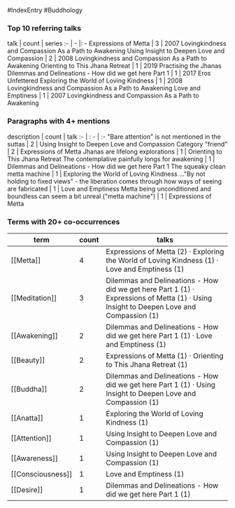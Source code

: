 #IndexEntry #Buddhology

### Top 10 referring talks
talk | count | series
:- | - |: -
<a data-href="Expressions of Metta" class="internal-link">Expressions of Metta</a> | 3 | <a data-href="2007 Lovingkindness and Compassion As a Path to Awakening" class="internal-link">2007 Lovingkindness and Compassion As a Path to Awakening</a>
<a data-href="Using Insight to Deepen Love and Compassion" class="internal-link">Using Insight to Deepen Love and Compassion</a> | 2 | <a data-href="2008 Lovingkindness and Compassion As a Path to Awakening" class="internal-link">2008 Lovingkindness and Compassion As a Path to Awakening</a>
<a data-href="Orienting to This Jhana Retreat" class="internal-link">Orienting to This Jhana Retreat</a> | 1 | <a data-href="2019 Practising the Jhanas" class="internal-link">2019 Practising the Jhanas</a>
<a data-href="Dilemmas and Delineations - How did we get here Part 1" class="internal-link">Dilemmas and Delineations - How did we get here Part 1</a> | 1 | <a data-href="2017 Eros Unfettered" class="internal-link">2017 Eros Unfettered</a>
<a data-href="Exploring the World of Loving Kindness" class="internal-link">Exploring the World of Loving Kindness</a> | 1 | <a data-href="2008 Lovingkindness and Compassion As a Path to Awakening" class="internal-link">2008 Lovingkindness and Compassion As a Path to Awakening</a>
<a data-href="Love and Emptiness" class="internal-link">Love and Emptiness</a> | 1 | <a data-href="2007 Lovingkindness and Compassion As a Path to Awakening" class="internal-link">2007 Lovingkindness and Compassion As a Path to Awakening</a>

### Paragraphs with 4+ mentions
description | count | talk
:- | : - | :-
<a aria-label-position="top" aria-label="Using Insight to Deepen Love and Compassion > Bare attention is not mentioned in the suttas" data-href="Using Insight to Deepen Love and Compassion#Bare attention is not mentioned in the suttas" class="internal-link">&quot;Bare attention&quot; is not mentioned in the suttas</a> | 2 | <a data-href="Using Insight to Deepen Love and Compassion" class="internal-link">Using Insight to Deepen Love and Compassion</a>
<a aria-label-position="top" aria-label="Expressions of Metta > Category friend" data-href="Expressions of Metta#Category friend" class="internal-link">Category &quot;friend&quot;</a> | 2 | <a data-href="Expressions of Metta" class="internal-link">Expressions of Metta</a>
<a aria-label-position="top" aria-label="Orienting to This Jhana Retreat > Jhanas are lifelong explorations" data-href="Orienting to This Jhana Retreat#Jhanas are lifelong explorations" class="internal-link">Jhanas are lifelong explorations</a> | 1 | <a data-href="Orienting to This Jhana Retreat" class="internal-link">Orienting to This Jhana Retreat</a>
<a aria-label-position="top" aria-label="Dilemmas and Delineations - How did we get here Part 1 > The contemplative painfully longs for awakening" data-href="Dilemmas and Delineations - How did we get here Part 1#The contemplative painfully longs for awakening" class="internal-link">The contemplative painfully longs for awakening</a> | 1 | <a data-href="Dilemmas and Delineations - How did we get here Part 1" class="internal-link">Dilemmas and Delineations - How did we get here Part 1</a>
<a aria-label-position="top" aria-label="Exploring the World of Loving Kindness > The squeaky clean metta machine" data-href="Exploring the World of Loving Kindness#The squeaky clean metta machine" class="internal-link">The squeaky clean metta machine</a> | 1 | <a data-href="Exploring the World of Loving Kindness" class="internal-link">Exploring the World of Loving Kindness</a>
<a aria-label-position="top" aria-label="Love and Emptiness >  By not holding to fixed views - the liberation comes through how ways of seeing are fabricated" data-href="Love and Emptiness# By not holding to fixed views - the liberation comes through how ways of seeing are fabricated" class="internal-link">...&quot;By not holding to fixed views&quot; - the liberation comes through how ways of seeing are fabricated</a> | 1 | <a data-href="Love and Emptiness" class="internal-link">Love and Emptiness</a>
<a aria-label-position="top" aria-label="Expressions of Metta > Metta being unconditioned and boundless can seem a bit unreal metta machine" data-href="Expressions of Metta#Metta being unconditioned and boundless can seem a bit unreal metta machine" class="internal-link">Metta being unconditioned and boundless can seem a bit unreal (&quot;metta machine&quot;)</a> | 1 | <a data-href="Expressions of Metta" class="internal-link">Expressions of Metta</a>

### Terms with 20+ co-occurrences
term | count | talks
-|-|-
[[Metta]] | 4 | <span class="counts"><a data-href="Expressions of Metta" class="internal-link">Expressions of Metta</a> (2) · <a data-href="Exploring the World of Loving Kindness" class="internal-link">Exploring the World of Loving Kindness</a> (1) · <a data-href="Love and Emptiness" class="internal-link">Love and Emptiness</a> (1)</span> 
[[Meditation]] | 3 | <span class="counts"><a data-href="Dilemmas and Delineations - How did we get here Part 1" class="internal-link">Dilemmas and Delineations - How did we get here Part 1</a> (1) · <a data-href="Expressions of Metta" class="internal-link">Expressions of Metta</a> (1) · <a data-href="Using Insight to Deepen Love and Compassion" class="internal-link">Using Insight to Deepen Love and Compassion</a> (1)</span> 
[[Awakening]] | 2 | <span class="counts"><a data-href="Dilemmas and Delineations - How did we get here Part 1" class="internal-link">Dilemmas and Delineations - How did we get here Part 1</a> (1) · <a data-href="Love and Emptiness" class="internal-link">Love and Emptiness</a> (1)</span> 
[[Beauty]] | 2 | <span class="counts"><a data-href="Expressions of Metta" class="internal-link">Expressions of Metta</a> (1) · <a data-href="Orienting to This Jhana Retreat" class="internal-link">Orienting to This Jhana Retreat</a> (1)</span> 
[[Buddha]] | 2 | <span class="counts"><a data-href="Dilemmas and Delineations - How did we get here Part 1" class="internal-link">Dilemmas and Delineations - How did we get here Part 1</a> (1) · <a data-href="Using Insight to Deepen Love and Compassion" class="internal-link">Using Insight to Deepen Love and Compassion</a> (1)</span> 
[[Anatta]] | 1 | <span class="counts"><a data-href="Exploring the World of Loving Kindness" class="internal-link">Exploring the World of Loving Kindness</a> (1)</span> 
[[Attention]] | 1 | <span class="counts"><a data-href="Using Insight to Deepen Love and Compassion" class="internal-link">Using Insight to Deepen Love and Compassion</a> (1)</span> 
[[Awareness]] | 1 | <span class="counts"><a data-href="Using Insight to Deepen Love and Compassion" class="internal-link">Using Insight to Deepen Love and Compassion</a> (1)</span> 
[[Consciousness]] | 1 | <span class="counts"><a data-href="Love and Emptiness" class="internal-link">Love and Emptiness</a> (1)</span> 
[[Desire]] | 1 | <span class="counts"><a data-href="Dilemmas and Delineations - How did we get here Part 1" class="internal-link">Dilemmas and Delineations - How did we get here Part 1</a> (1)</span> 

